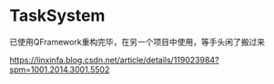 # TaskSystem
已使用QFramework重构完毕，在另一个项目中使用，等手头闲了搬过来

https://linxinfa.blog.csdn.net/article/details/119023984?spm=1001.2014.3001.5502

